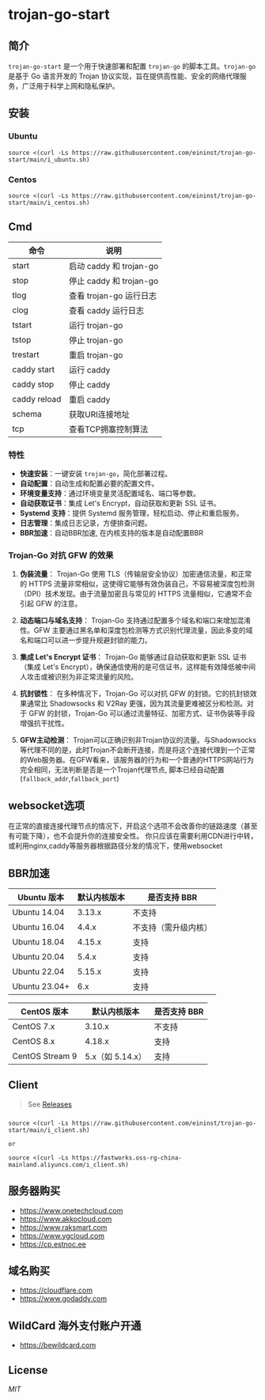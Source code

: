 # trojan-go-start
## 简介
`trojan-go-start` 是一个用于快速部署和配置 `trojan-go` 的脚本工具。`trojan-go` 是基于 Go 语言开发的 Trojan 协议实现，旨在提供高性能、安全的网络代理服务，广泛用于科学上网和隐私保护。


## 安装

### Ubuntu
```shell
source <(curl -Ls https://raw.githubusercontent.com/eininst/trojan-go-start/main/i_ubuntu.sh)
```

### Centos
```shell
source <(curl -Ls https://raw.githubusercontent.com/eininst/trojan-go-start/main/i_centos.sh)
```


## Cmd
| 命令           | 说明                   |
|--------------|----------------------|
| start        | 启动 caddy 和 trojan-go |
| stop         | 停止 caddy 和 trojan-go |
| tlog         | 查看 trojan-go 运行日志    |
| clog         | 查看 caddy 运行日志        |
| tstart       | 运行 trojan-go         |
| tstop        | 停止 trojan-go         |
| trestart     | 重启 trojan-go         |
| caddy start  | 运行 caddy             |
| caddy stop   | 停止 caddy             |
| caddy reload | 重启 caddy             |
| schema       | 获取URI连接地址            |
| tcp          | 查看TCP拥塞控制算法            |


### 特性
- **快速安装**：一键安装 `trojan-go`，简化部署过程。
- **自动配置**：自动生成和配置必要的配置文件。
- **环境变量支持**：通过环境变量灵活配置域名、端口等参数。
- **自动获取证书**：集成 Let's Encrypt，自动获取和更新 SSL 证书。
- **Systemd 支持**：提供 Systemd 服务管理，轻松启动、停止和重启服务。
- **日志管理**：集成日志记录，方便排查问题。
- **BBR加速**：自动BBR加速, 在内核支持的版本是自动配置BBR


### Trojan-Go 对抗 GFW 的效果

1. **伪装流量**：
   Trojan-Go 使用 TLS（传输层安全协议）加密通信流量，和正常的 HTTPS 流量非常相似，这使得它能够有效伪装自己，不容易被深度包检测（DPI）技术发现。由于流量加密且与常见的 HTTPS 流量相似，它通常不会引起 GFW 的注意。

2. **动态端口与域名支持**：
   Trojan-Go 支持通过配置多个域名和端口来增加混淆性。GFW 主要通过黑名单和深度包检测等方式识别代理流量，因此多变的域名和端口可以进一步提升规避封锁的能力。

3. **集成 Let's Encrypt 证书**：
   Trojan-Go 能够通过自动获取和更新 SSL 证书（集成 Let's Encrypt），确保通信使用的是可信证书，这样能有效降低被中间人攻击或被识别为非正常流量的风险。

4. **抗封锁性**：
   在多种情况下，Trojan-Go 可以对抗 GFW 的封锁。它的抗封锁效果通常比 Shadowsocks 和 V2Ray 更强，因为其流量更难被区分和检测。对于 GFW 的封锁，Trojan-Go 可以通过流量特征、加密方式、证书伪装等手段增强抗干扰性。

4. **GFW主动检测**：
   Trojan可以正确识别非Trojan协议的流量。与Shadowsocks等代理不同的是，此时Trojan不会断开连接，而是将这个连接代理到一个正常的Web服务器。在GFW看来，该服务器的行为和一个普通的HTTPS网站行为完全相同，无法判断是否是一个Trojan代理节点, 脚本已经自动配置(`fallback_addr`,`fallback_port`)


## websocket选项
在正常的直接连接代理节点的情况下，开启这个选项不会改善你的链路速度（甚至有可能下降），也不会提升你的连接安全性。
你只应该在需要利用CDN进行中转，或利用nginx,caddy等服务器根据路径分发的情况下，使用websocket


## BBR加速
| Ubuntu 版本   | 默认内核版本 | 是否支持 BBR            |
|---------------|--------------|-------------------------|
| Ubuntu 14.04  | 3.13.x       | 不支持                 |
| Ubuntu 16.04  | 4.4.x        | 不支持（需升级内核）   |
| Ubuntu 18.04  | 4.15.x       | 支持                   |
| Ubuntu 20.04  | 5.4.x        | 支持                   |
| Ubuntu 22.04  | 5.15.x       | 支持                   |
| Ubuntu 23.04+ | 6.x          | 支持                   |

| CentOS 版本        | 默认内核版本          | 是否支持 BBR |
|--------------------|-----------------------|--------------|
| CentOS 7.x         | 3.10.x               | 不支持       |
| CentOS 8.x         | 4.18.x               | 支持         |
| CentOS Stream 9    | 5.x（如 5.14.x）     | 支持         |



## Client
> See [Releases](https://github.com/eininst/trojan-go-start/releases)

###
```shell
source <(curl -Ls https://raw.githubusercontent.com/eininst/trojan-go-start/main/i_client.sh)
```
`or` 
```shell
source <(curl -Ls https://fastworks.oss-rg-china-mainland.aliyuncs.com/i_client.sh)
```


[//]: # (Raksmart)
[//]: # (https://help.mints7.cc)


[//]: # (https://ailab-cvc.github.io/VideoGen-Eval/)

[//]: # ([//]: # &#40;https://elevenlabs.io/&#41; 配音)
## 服务器购买
- https://www.onetechcloud.com
- https://www.akkocloud.com
- https://www.raksmart.com
- https://www.ygcloud.com
- https://cp.estnoc.ee

## 域名购买
- https://cloudflare.com
- https://www.godaddy.com

## WildCard 海外支付账户开通
- https://bewildcard.com

## License

*MIT*